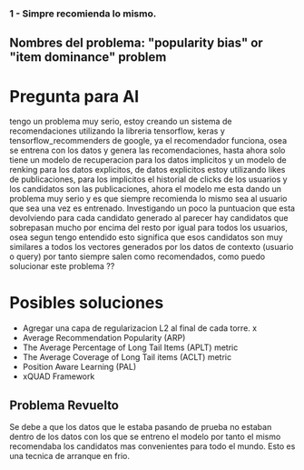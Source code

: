 ### 1 - Simpre recomienda lo mismo.

## Nombres del problema: "popularity bias" or "item dominance" problem

# Pregunta para AI 
tengo un problema muy serio, estoy creando un sistema de recomendaciones utilizando la libreria tensorflow, keras y tensorflow_recommenders de google, ya el recomendador funciona, osea se entrena con los datos y genera las recomendaciones, hasta ahora solo tiene un modelo de recuperacion para los datos implicitos y un modelo de renking para los datos explicitos, de datos explicitos estoy utilizando likes de publicaciones, para los implicitos el historial de clicks de los usuarios y los candidatos son las publicaciones, ahora el modelo me esta dando un problema muy serio y es que siempre recomienda lo mismo sea al usuario que sea una vez es entrenado. Investigando un poco la puntuacion que esta devolviendo para cada candidato generado al parecer hay candidatos que sobrepasan mucho por encima del resto por igual para todos los usuarios, osea segun tengo entendido esto significa que esos candidatos son muy similares a todos los vectores generados por los datos de contexto (usuario o query) por tanto siempre salen como recomendados, como puedo solucionar este problema ??

# Posibles soluciones
- Agregar una capa de regularizacion L2 al final de cada torre. x
- Average Recommendation Popularity (ARP)
- The Average Percentage of Long Tail Items (APLT) metric 
- The Average Coverage of Long Tail items (ACLT) metric 
- Position Aware Learning (PAL)
- xQUAD Framework

## Problema Revuelto
Se debe a que los datos que le estaba pasando de prueba no estaban dentro de los datos con los que se entreno el modelo por tanto el mismo recomendaba los candidatos mas convenientes para todo el mundo. Esto es una tecnica de arranque en frio.